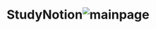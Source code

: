# StudyNotion![mainpage](https://github.com/user-attachments/assets/f57bc786-d803-40c2-937f-be77e4d66b30)
